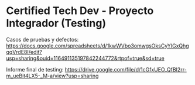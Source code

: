 # Certified Tech Dev - Proyecto Integrador (Testing)

Casos de pruebas y defectos: https://docs.google.com/spreadsheets/d/1kwWVbo3omwgsOksCyYIGxQhgqqVrdE8I/edit?usp=sharing&ouid=116491135197842244772&rtpof=true&sd=true

Informe final de testing: https://drive.google.com/file/d/1cGfxUEO_QfBI2rr-m_ueBit4LX5-_M-a/view?usp=sharing  

